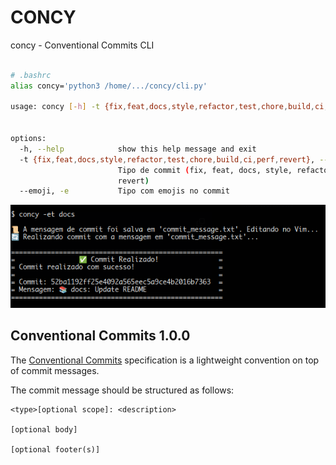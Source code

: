 # CONCY

concy - Conventional Commits CLI

```bash

# .bashrc
alias concy='python3 /home/.../concy/cli.py'

usage: concy [-h] -t {fix,feat,docs,style,refactor,test,chore,build,ci,perf,revert} [--emoji]


options:
  -h, --help            show this help message and exit
  -t {fix,feat,docs,style,refactor,test,chore,build,ci,perf,revert}, --type {fix,feat,docs,style,refactor,test,chore,build,ci,perf,revert}
                        Tipo de commit (fix, feat, docs, style, refactor, test, chore, build, ci, perf,
                        revert)
  --emoji, -e           Tipo com emojis no commit
```
<div align="center"><img src="./concy-output.png" /></div>

## Conventional Commits 1.0.0

The [Conventional Commits](https://www.conventionalcommits.org/en/v1.0.0/) specification is a lightweight convention on top of commit messages.

The commit message should be structured as follows:

```plaintext
<type>[optional scope]: <description>

[optional body]

[optional footer(s)]
```
